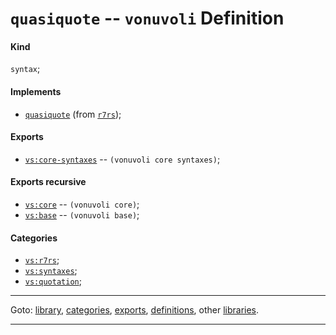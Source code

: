 

<a id='definition__vonuvoli__quasiquote'></a>

# `quasiquote` -- `vonuvoli` Definition


<a id='definition__vonuvoli__quasiquote__kind'></a>

#### Kind

`syntax`;


<a id='definition__vonuvoli__quasiquote__implements'></a>

#### Implements

 * [`quasiquote`](../../r7rs/definitions/quasiquote.md#definition__r7rs__quasiquote) (from [`r7rs`](../../r7rs/_index.md#library__r7rs));


<a id='definition__vonuvoli__quasiquote__exports'></a>

#### Exports

 * [`vs:core-syntaxes`](../../vonuvoli/exports/vs_3a_core-syntaxes.md#export__vonuvoli__vs_3a_core-syntaxes) -- `(vonuvoli core syntaxes)`;


<a id='definition__vonuvoli__quasiquote__exports-recursive'></a>

#### Exports recursive

 * [`vs:core`](../../vonuvoli/exports/vs_3a_core.md#export__vonuvoli__vs_3a_core) -- `(vonuvoli core)`;
 * [`vs:base`](../../vonuvoli/exports/vs_3a_base.md#export__vonuvoli__vs_3a_base) -- `(vonuvoli base)`;


<a id='definition__vonuvoli__quasiquote__categories'></a>

#### Categories

 * [`vs:r7rs`](../../vonuvoli/categories/vs_3a_r7rs.md#category__vonuvoli__vs_3a_r7rs);
 * [`vs:syntaxes`](../../vonuvoli/categories/vs_3a_syntaxes.md#category__vonuvoli__vs_3a_syntaxes);
 * [`vs:quotation`](../../vonuvoli/categories/vs_3a_quotation.md#category__vonuvoli__vs_3a_quotation);

----

Goto: [library](../../vonuvoli/_index.md#library__vonuvoli), [categories](../../vonuvoli/categories/_index.md#toc__vonuvoli__categories), [exports](../../vonuvoli/exports/_index.md#toc__vonuvoli__exports), [definitions](../../vonuvoli/definitions/_index.md#toc__vonuvoli__definitions), other [libraries](../../_libraries.md#toc__libraries).

----


